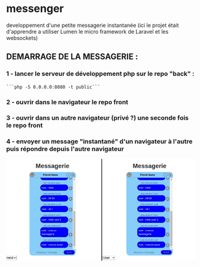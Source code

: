 # messenger
developpement d'une petite messagerie instantanée (ici le projet était d'apprendre a utiliser Lumen le micro framework de Laravel et les websockets)

## DEMARRAGE DE LA MESSAGERIE :
### 1 - lancer le serveur de développement php sur le repo "back" :
    ```php -S 0.0.0.0:8080 -t public```

### 2 - ouvrir dans le navigateur le repo front 

### 3 - ouvrir dans un autre navigateur (privé ?) une seconde fois le repo front

### 4 - envoyer un message "instantané" d'un navigateur à l'autre puis répondre depuis l'autre navigateur

![messenger-img1](https://github.com/patmulot/messenger/blob/main/messenger-img1.JPG)
